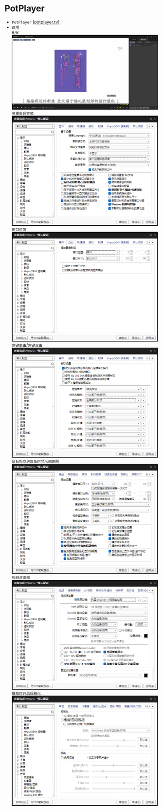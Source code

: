 # PotPlayer
* `PotPlayer` [[potplayer.tv]](https://potplayer.tv/?lang=zh_CN)
* `选项`  
`H/W`  
![alt text](image.png)  
`多重处理方式`  
![alt text](image-1.png)  
`窗口位置`  
![alt text](image-2.png)  
`左键单击`/`左键双击`  
![alt text](image-3.png)  
`鼠标指向进度条时显示缩略图`  
![alt text](image-4.png)  
`视频渲染器`  
![alt text](image-5.png)  
`播放时开启规格化`  
![alt text](image-6.png)